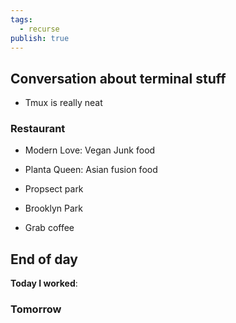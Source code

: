 ```yaml
---
tags:
  - recurse
publish: true
---
```

## Conversation about terminal stuff

- Tmux is really neat


### Restaurant

- Modern Love: Vegan Junk food
- Planta Queen: Asian fusion food

- Propsect park
- Brooklyn Park
- Grab coffee
## End of day

**Today I worked**:

### Tomorrow
